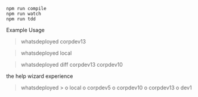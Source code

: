 
```
npm run compile
npm run watch
npm run tdd
```

Example Usage

> whatsdeployed corpdev13

> whatsdeployed local

> whatsdeployed diff corpdev13 corpdev10

the help wizard experience
> whatsdeployed
	> o local
	  o corpdev5
		o corpdev10
		o corpdev13
		o dev1



